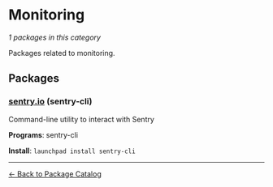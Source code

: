 # Monitoring

*1 packages in this category*

Packages related to monitoring.

## Packages

### [sentry.io](../packages/sentryio.md) (sentry-cli)

Command-line utility to interact with Sentry

**Programs**: sentry-cli

**Install**: `launchpad install sentry-cli`

---

[← Back to Package Catalog](../package-catalog.md)
